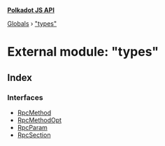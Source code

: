 **[Polkadot JS API](../README.md)**

[Globals](../globals.md) › ["types"](_types_.md)

# External module: "types"

## Index

### Interfaces

* [RpcMethod](../interfaces/_types_.rpcmethod.md)
* [RpcMethodOpt](../interfaces/_types_.rpcmethodopt.md)
* [RpcParam](../interfaces/_types_.rpcparam.md)
* [RpcSection](../interfaces/_types_.rpcsection.md)